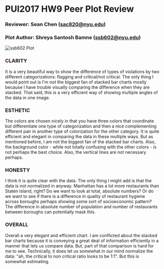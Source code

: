 # PUI2017 HW9 Peer Plot Review

### Reviewer: Sean Chen (sac820@nyu.edu)
### Plot Author: Shreya Santosh Bamne (ssb602@nyu.edu)

![](ssb602_graph.png "ssb602 Plot")


### CLARITY
It is a very beautiful way to show the difference of types of violations by two different categorizations: flagging and critical/not critical. The only thing I would point out is I'm not the biggest fan of stacked bar charts mostly because I have trouble visually comparing the difference when they are stacked. That said, this is a very efficient way of showing multiple angles of the data in one image. 

### ESTHETIC
The colors are chosen nicely in that you have three colors that coordinate but differentiate one type of categorization and then a nice complementing different pair in another type of colorization for the other category. It is quite efficient and elegant in comparing the data in these multiple ways. But as mentioned before, I am not the biggest fan of the stacked bar charts. Also, the background color - while not totally confusing with the other colors - is not perhaps the best choice. Also, the vertical lines are not necessary perhaps. 

### HONESTY
I think it is quite clear with the data. The only thing I might add is that the data is not normalized in anyway. Manhattan has a lot more restaurants than Staten Island, right? Do we want to look at total, absolute numbers? Or do we want to see if there is a difference in quality of restaurant hygiene across boroughs perhaps showing some sort of socioeconomic pattern? The difference in absolute number of population and number of restaurants between boroughs can potentially mask this. 

### OVERALL
Overall a very elegant and efficient chart. I am conflicted about the stacked bar charts because it is conveying a great deal of information efficiently in a manner that lets us compare data. But, part of that comparison is hard for me to see. Technically, it does let us somewhat in our mind normalize the data: "ah, the critical to non critical ratio looks to be 1:1". But this is somewhat estimating. 
